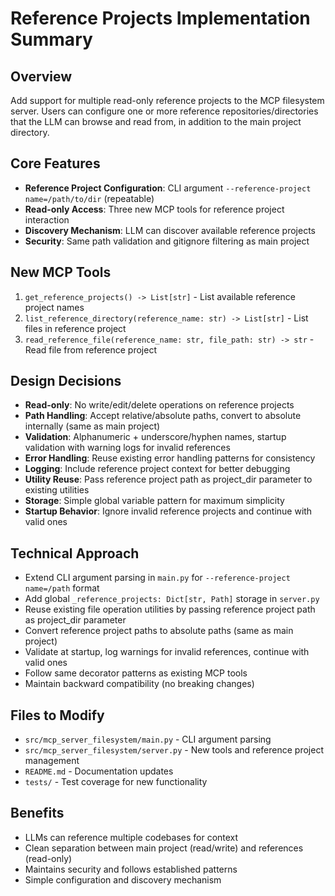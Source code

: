# Reference Projects Implementation Summary

## Overview
Add support for multiple read-only reference projects to the MCP filesystem server. Users can configure one or more reference repositories/directories that the LLM can browse and read from, in addition to the main project directory.

## Core Features
- **Reference Project Configuration**: CLI argument `--reference-project name=/path/to/dir` (repeatable)
- **Read-only Access**: Three new MCP tools for reference project interaction
- **Discovery Mechanism**: LLM can discover available reference projects
- **Security**: Same path validation and gitignore filtering as main project

## New MCP Tools
1. `get_reference_projects() -> List[str]` - List available reference project names
2. `list_reference_directory(reference_name: str) -> List[str]` - List files in reference project
3. `read_reference_file(reference_name: str, file_path: str) -> str` - Read file from reference project

## Design Decisions
- **Read-only**: No write/edit/delete operations on reference projects
- **Path Handling**: Accept relative/absolute paths, convert to absolute internally (same as main project)
- **Validation**: Alphanumeric + underscore/hyphen names, startup validation with warning logs for invalid references
- **Error Handling**: Reuse existing error handling patterns for consistency
- **Logging**: Include reference project context for better debugging
- **Utility Reuse**: Pass reference project path as project_dir parameter to existing utilities
- **Storage**: Simple global variable pattern for maximum simplicity
- **Startup Behavior**: Ignore invalid reference projects and continue with valid ones

## Technical Approach
- Extend CLI argument parsing in `main.py` for `--reference-project name=/path` format
- Add global `_reference_projects: Dict[str, Path]` storage in `server.py`
- Reuse existing file operation utilities by passing reference project path as project_dir parameter
- Convert reference project paths to absolute paths (same as main project)
- Validate at startup, log warnings for invalid references, continue with valid ones
- Follow same decorator patterns as existing MCP tools
- Maintain backward compatibility (no breaking changes)

## Files to Modify
- `src/mcp_server_filesystem/main.py` - CLI argument parsing
- `src/mcp_server_filesystem/server.py` - New tools and reference project management
- `README.md` - Documentation updates
- `tests/` - Test coverage for new functionality

## Benefits
- LLMs can reference multiple codebases for context
- Clean separation between main project (read/write) and references (read-only)
- Maintains security and follows established patterns
- Simple configuration and discovery mechanism
